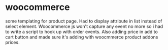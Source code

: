 # woocommerce
some templating for product page.
Had to display attribute in list instead of select element.
Woocommerce js won't capture any event no more so i had to write a script to hook up with order events.
Also adding price in add to cart button and made sure it's adding with woocmmerce product addons prices.
